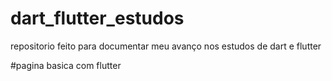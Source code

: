 # dart_flutter_estudos
repositorio feito para documentar meu avanço nos estudos de dart e flutter

#pagina basica com flutter
